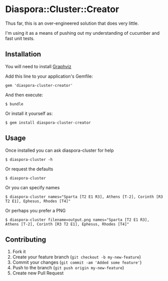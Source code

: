 # Diaspora::Cluster::Creator

Thus far, this is an over-engineered solution that does very little.

I'm using it as a means of pushing out my understanding of cucumber and
fast unit tests.

## Installation

You will need to install [Graphviz](http://graphviz.org)

Add this line to your application's Gemfile:

    gem 'diaspora-cluster-creator'

And then execute:

    $ bundle

Or install it yourself as:

    $ gem install diaspora-cluster-creator

## Usage

Once installed you can ask diaspora-cluster for help

	$ diaspora-cluster -h

Or request the defaults

	$ diaspora-cluster

Or you can specify names

	$ diaspora-cluster names="Sparta [T2 E1 R3], Athens [T-2], Corinth [R3 T2 E1], Ephesus, Rhodes [T4]"

Or perhaps you prefer a PNG

	$ diaspora-cluster filename=output.png names="Sparta [T2 E1 R3], Athens [T-2], Corinth [R3 T2 E1], Ephesus, Rhodes [T4]"

## Contributing

1. Fork it
2. Create your feature branch (`git checkout -b my-new-feature`)
3. Commit your changes (`git commit -am 'Added some feature'`)
4. Push to the branch (`git push origin my-new-feature`)
5. Create new Pull Request
